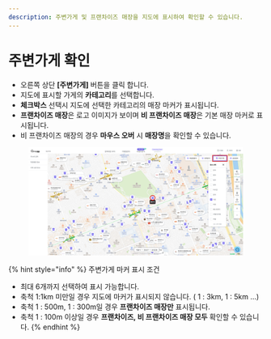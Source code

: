 ```yaml
---
description: 주변가게 및 프랜차이즈 매장을 지도에 표시하여 확인할 수 있습니다.
---
```


# 주변가게 확인

* 오른쪽 상단 **\[주변가게]** 버튼을 클릭 합니다.
* 지도에 표시할 가게의 **카테고리**를 선택합니다.
* **체크박스** 선택시 지도에 선택한 카테고리의 매장 마커가 표시됩니다.
* **프랜차이즈 매장**은 로고 이미지가 보이며 **비 프랜차이즈 매장**은 기본 매장 마커로 표시됩니다.
* 비 프랜차이즈 매장의 경우 **마우스 오버** 시 **매장명**을 확인할 수 있습니다.

<figure><img src="../.gitbook/assets/near.png" alt=""><figcaption></figcaption></figure>

{% hint style="info" %}
주변가게 마커 표시 조건

* 최대 6개까지 선택하여 표시 가능합니다.
* 축척 1:1km 미만일 경우 지도에 마커가 표시되지 않습니다. ( 1 : 3km, 1 : 5km ...)
* 축척 1 : 500m, 1 : 300m일 경우 **프랜차이즈 매장만** 표시됩니다.
* 축척 1 : 100m 이상일 경우 **프랜차이즈, 비 프랜차이즈 매장 모두** 확인할 수 있습니다.
{% endhint %}
